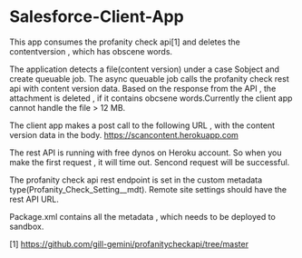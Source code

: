 # Salesforce-Client-App

This app consumes the profanity check api[1] and deletes the contentversion , which has obscene words.

The application detects a file(content version) under a case Sobject and create queuable job. The async queuable job calls the 
profanity check rest api with content version data. Based on the response from the API , the attachment is deleted , if it contains obcsene 
words.Currently the client app cannot handle the file > 12 MB.

The client app makes a post call to the following URL , with the content version data in the body.
https://scancontent.herokuapp.com

The rest API is running with free dynos on Heroku account. So when you make the first request , it will time out. Sencond request will be successful.


The profanity check api rest endpoint is set in the custom metadata type(Profanity_Check_Setting__mdt). Remote site settings should have the rest API URL.

Package.xml contains all the metadata , which needs to be deployed to sandbox.

[1] https://github.com/gill-gemini/profanitycheckapi/tree/master
